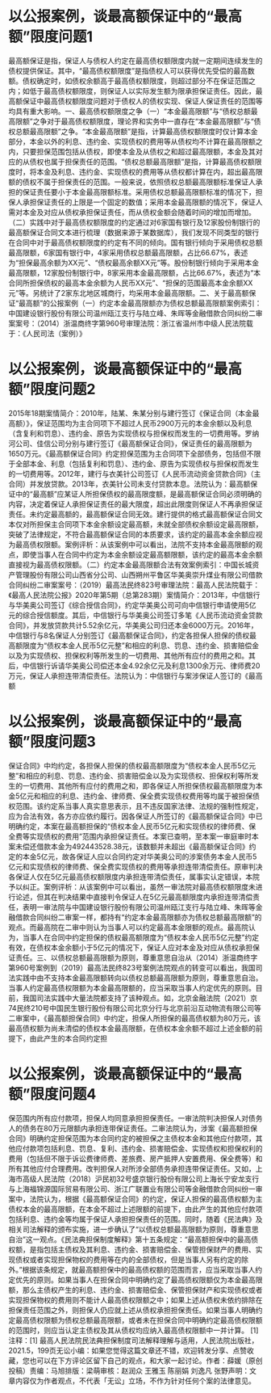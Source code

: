 # 以公报案例，谈最高额保证中的“最高额”限度问题1

最高额保证是指，保证人与债权人约定在最高债权额限度内就一定期间连续发生的债权提供保证。其中，“最高债权额限度”是指债权人可以获得优先受偿的最高数额。债权确定时，如债权余额高于最高债权额限度，则超过部分不在保证范围之内；如低于最高债权额限度，则保证人以实际发生额为限承担保证责任。因此，最高额保证中最高债权额限度问题对于债权人的债权实现、保证人保证责任的范围等均具有重大影响。一、最高债权额限度之争（一）“本金最高限额”与“债权总额最高限额”之争对于最高债权额限度，理论界和实务中一直存在“本金最高限额”与“债权总额最高限额”之争。“本金最高限额”是指，计算最高债权额限度时仅计算本金部分，本金以外的利息、违约金、实现债权的费用等从债权均不计算在最高限额之内，只要担保范围包括从债权，即使本金及从债权之和超过最高限额，本金及其对应的从债权也属于担保责任的范围。“债权总额最高限额”是指，计算最高债权额限度时，将本金及利息、违约金、实现债权的费用等从债权都计算在内，超出最高限额的债权不属于担保责任的范围。一般来说，依照债权总额最高限额标准保证人承担的保证责任要小于本金最高限额标准。采用债权总额最高限额标准的情况下，担保人承担保证责任的上限是一个固定的数值；采用本金最高限额的情况下，保证人需对本金及对应从债权承担保证责任，而从债权金额会随着时间的增加而增加。（二）实践中对于最高债权额限度的约定通过对6家国有银行及12家股份制银行的最高额保证合同文本进行梳理（数据来源于某数据库），我们发现不同类型的银行在合同中对于最高债权额限度的约定有不同的倾向。国有银行倾向于采用债权总额最高限额，6家国有银行中，4家采用债权总额最高限额，占比66.67%，表述为“担保最高余额为XX元”、“债权最高余额XX元”等。股份制银行倾向于采用本金最高限额，12家股份制银行中，8家采用本金最高限额，占比66.67%，表述为“本合同所担保债权的最高本金余额为人民币XX元”、“担保的范围最高本金余额XX元”等。另统计了2家东北地区城商行，均采用本金最高限额。二、关于最高额保证“最高额”的公报案例（一）约定本金最高限额亦为债权总额最高限额案例索引：中国建设银行股份有限公司温州瓯江支行与陆立峰、朱晖等金融借款合同纠纷二审案案号：（2014）浙温商终字第960号审理法院：浙江省温州市中级人民法院载于：《人民司法（案例）》

# 以公报案例，谈最高额保证中的“最高额”限度问题2

2015年18期案情简介：2010年，陆某、朱某分别与建行签订《保证合同（本金最高额）》，保证范围均为主合同项下不超过人民币2900万元的本金余额以及利息（含复利和罚息）、违约金、原告为实现债权与担保权而发生的一切费用等。罗纳河公司、佳信公司分别与建行签订《最高额保证合同》，保证责任的最高限额为1650万元。《最高额保证合同》约定担保范围为主合同项下全部债务，包括但不限于全部本金、利息（包括复利和罚息）、违约金、原告为实现债权与担保权而发生的一切费用等。2012年，建行与衣美针公司签订《人民币流动资金贷款合同》（主合同）并发放贷款。2013年，衣美针公司未支付贷款本息。法院认为：最高额保证中的“最高额”应某证人所担保债权的最高限度额，是最高额保证合同必须明确的内容，决定着保证人承担保证责任的最大限度，超出此限度则保证人不再承担保证责任。未约定最高额的，最高额保证合同无效。建行提供的格式最高额保证合同文本仅对所担保主合同项下本金余额设定最高额，未就全部债权余额设定最高限额，突破了法律规定，不符合最高额保证合同的本质要求，该约定的最高本金余额应视为最高债权限额。案例评析：从该案例中可以看出，法院不支持本金最高限额的观点，即使当事人在合同中约定为本金余额设定最高额限额，该约定的最高本金余额直接视为最高债权限额。（二）约定本金最高限额合法有效案例索引：中国长城资产管理股份有限公司山西省分公司、山西朔州平鲁区华美奥崇升煤业有限公司借款合同纠纷二审案案号：（2019）最高法民终823号审理法院：最高人民法院载于：《最高人民法院公报》2020年第5期（总第283期）案情简介：2013年，中信银行与华美奥公司签订《综合授信合同》，约定华美奥公司可向中信银行申请使用5亿元的综合授信额度。其后，中信银行与华美奥公司签订多笔《人民币流动资金贷款合同》，并发放贷款共计5.52余亿元，华美奥公司归还本金6000万元。2016年，中信银行与8名保证人分别签订《最高额保证合同》，约定各担保人担保的债权最高额限度为“债权本金人民币5亿元整”和相应的利息、罚息、违约金、损害赔偿金以及为实现债权、担保权利等所发生的一切费用、其他所有应付的费用之和。其后，中信银行诉请华美奥公司偿还本金4.92余亿元及利息1300余万元、律师费20万元，保证人承担连带清偿责任。法院认为：中信银行与案涉保证人签订的《最高额

# 以公报案例，谈最高额保证中的“最高额”限度问题3

保证合同》中均约定，各担保人担保的债权最高额限度为“债权本金人民币5亿元整”和相应的利息、罚息、违约金、损害赔偿金以及为实现债权、担保权利等所发生的一切费用、其他所有应付的费用之和，即各保证人所担保债权最高额限度为本金5亿元和相应的利息、违约金、律师费、保全费实现债权费用等均属于被担保债权范围。该约定系当事人真实意思表示，且不违反国家法律、法规的强制性规定，应为合法有效，各方亦应依约履行。因各保证人所签订的《最高额保证合同》中已明确约定，本案在最高额担保的“债权本金人民币5亿元和实现债权的律师费、保全费等实现债权的费用”范围内承担保证责任。本案已查明，至本案一审庭审时本案未偿还借款本金为492443528.38元，该数额并未超出《最高额保证合同》约定的本金5亿元，故各保证人应以合同约定对华美奥公司的涉案债务本金人民币5亿元和实现债权的律师费、保全费实现债权的费用等承担连带清偿责任。原审判决各保证人仅在5亿元最高债权额限度内承担连带清偿责任，属事实认定错误，本院予以纠正。案例评析：从该案例中可以看出，虽然一审法院对最高债权额限度未进行论述，但其在判决结果中直接判令保证人在5亿元最高额限度内承担连带清偿责任，表明一审法院与中国建设银行股份有限公司温州瓯江支行与陆立峰、朱晖等金融借款合同纠纷二审案一样，都持有“约定本金最高限额亦为债权总额最高限额”的观点。而最高院在二审中则认为当事人可以约定最高本金限额的观点。最高院认为，当事人在合同中约定担保的债权最高额限度为“债权本金人民币5亿元整”约定有效，在债权本金余额小于5亿元的情况下，保证人应对本金及对应从债权承担保证责任。三、以债权总额最高限额为原则，尊重意思自治从（2014）浙温商终字第960号案例到（2019）最高法民终823号案例法院观点的转变可以看出，我国司法实践中由不支持本金最高限额转向以债权总额最高限额为原则，尊重意思自治。当事人约定最高债权限额为本金最高限额的，应当采取当事人约定优先的原则。目前，我国司法实践中大量法院都支持了该种观点。如，北京金融法院（2021）京74民终210号中国民生银行股份有限公司北京分行与北京前沿互动物流有限公司等二审案中，《最高额担保合同》中约定，担保人所担保的最高债权额为80万元，该最高债权额为尚未清偿的债权本金最高限额，在债权本金余额不超过上述金额的前提下，由此产生的本合同约定担

# 以公报案例，谈最高额保证中的“最高额”限度问题4

保范围内所有应付款项，担保人均同意承担担保责任。一审法院判决担保人对债务人的债务在80万元限额内承担连带保证责任。二审法院认为，涉案《最高额担保合同》明确约定担保范围为本合同约定的被担保之主债权本金和其他应付款项，其他应付款项包括利息、罚息、复利、违约金、损害赔偿金、实现债权和担保权利的费用（包括但不限于诉讼费律师费、差旅费、房产抵押人安置费用、保全费等）和所有其他应付合理费用。改判担保人对所涉全部债务承担连带保证责任。又如，上海市高级人民法院（2018）沪民初32号盛京银行股份有限公司上海长宁安龙支行与上海福锦源国际贸易有限公司、浙江广联置业有限公司等金融借款合同纠纷一审案中，法院认为，根据《最高额保证合同》的约定，保证人担保的最高债权额为主债权本金的最高限额，在本金不超过上述限额的前提下，由此产生的其他应付款项包括利息、违约金等均属于保证人承担担保责任的范围。同时，随着《民法典》及相关司法解释的颁布实施，进一步确认了“以债权总额最高限额为原则，尊重意思自治”这一观点。《民法典担保制度解释》第十五条规定：“最高额担保中的最高债权额，是指包括主债权及其利息、违约金、损害赔偿金、保管担保财产的费用、实现债权或者实现担保物权的费用等在内的全部债权，但是当事人另有约定的除外。”根据该条规定，就最高额担保中的最高债权额的范围而言，应当采取当事人约定优先的原则。如果当事人在担保合同中明确约定了最高债权限额仅为本金最高限额，那么主债权产生的利息、违约金、损害赔偿金、保管担保财产和实现债权或者实现担保物权的费用则不能计人最高债权限额之中；如果上述从债权未依约排除在担保责任范围之外，则担保人仍应就上述从债权承担担保责任。如果当事人明确约定最高债权限额为债权总额最高限额，或者未在担保合同中明确约定最高债权限额的范围时，则应当认定主债权及其从债权均应纳入最高债权限额中一并计算。 [1]注释：[1] 最高人民法院民法典担保制度司法解释理解与适用，人民法院出版社，2021.5，199页无讼小编：如果您觉得这篇文章还不错，欢迎转发分享、点赞收藏，您也可以在下方评论区留下自己的观点，和大家一起讨论。作者：薛媛（原创投稿）责编：马旭排版：梁萌审核：赵润众 王雅玉 陈丽娟 刘逸凡 张野声明：文章内容仅为作者观点，不代表「无讼」立场，不作为针对任何个案的法律意见。

